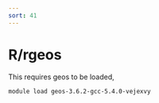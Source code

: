 ```yaml
---
sort: 41
---
```


# R/rgeos

This requires geos to be loaded,

```bash
module load geos-3.6.2-gcc-5.4.0-vejexvy
```
